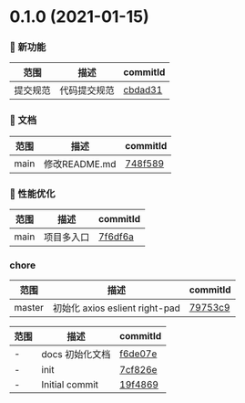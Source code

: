 # 0.1.0 (2021-01-15)

### 🌟 新功能
范围|描述|commitId
--|--|--
 提交规范 | 代码提交规范 | [cbdad31](https://github.com/Mrqi215/front-cli/commit/cbdad31)


### 📝 文档
范围|描述|commitId
--|--|--
 main | 修改README.md | [748f589](https://github.com/Mrqi215/front-cli/commit/748f589)


### 🚀 性能优化
范围|描述|commitId
--|--|--
 main | 项目多入口 | [7f6df6a](https://github.com/Mrqi215/front-cli/commit/7f6df6a)


### chore
范围|描述|commitId
--|--|--
 master | 初始化 axios eslient right-pad | [79753c9](https://github.com/Mrqi215/front-cli/commit/79753c9)


范围|描述|commitId
--|--|--
 - | docs 初始化文档 | [f6de07e](https://github.com/Mrqi215/front-cli/commit/f6de07e)
 - | init | [7cf826e](https://github.com/Mrqi215/front-cli/commit/7cf826e)
 - | Initial commit | [19f4869](https://github.com/Mrqi215/front-cli/commit/19f4869)


